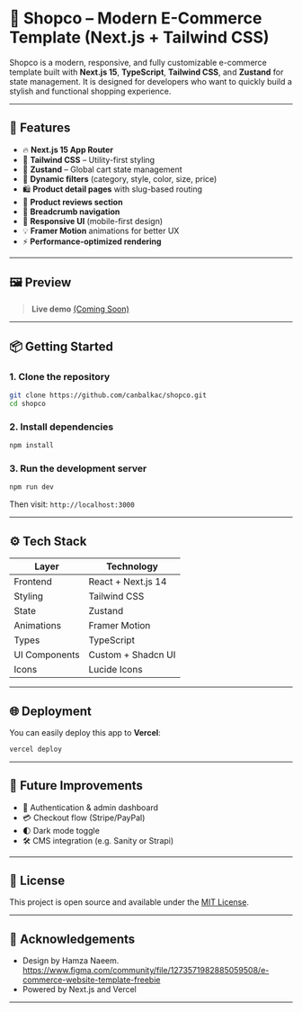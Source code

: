 # 🛒 Shopco – Modern E-Commerce Template (Next.js + Tailwind CSS)

Shopco is a modern, responsive, and fully customizable e-commerce template built with **Next.js 15**, **TypeScript**, **Tailwind CSS**, and **Zustand** for state management. It is designed for developers who want to quickly build a stylish and functional shopping experience.

---

## 🚀 Features

- 🔥 **Next.js 15 App Router**
- 💅 **Tailwind CSS** – Utility-first styling
- 🧠 **Zustand** – Global cart state management
- 🧩 **Dynamic filters** (category, style, color, size, price)
- 🛍️ **Product detail pages** with slug-based routing
- 💬 **Product reviews section**
- 🧭 **Breadcrumb navigation**
- 📱 **Responsive UI** (mobile-first design)
- 💡 **Framer Motion** animations for better UX
- ⚡ **Performance-optimized rendering**

---

## 🖼️ Preview

> **Live demo** [(Coming Soon)](https://shopco-liart-eight.vercel.app/)

---

## 📦 Getting Started

### 1. Clone the repository

```bash
git clone https://github.com/canbalkac/shopco.git
cd shopco
```

### 2. Install dependencies

```bash
npm install
```

### 3. Run the development server

```bash
npm run dev
```

Then visit: `http://localhost:3000`

---

## ⚙️ Tech Stack

| Layer         | Technology         |
| ------------- | ------------------ |
| Frontend      | React + Next.js 14 |
| Styling       | Tailwind CSS       |
| State         | Zustand            |
| Animations    | Framer Motion      |
| Types         | TypeScript         |
| UI Components | Custom + Shadcn UI |
| Icons         | Lucide Icons       |

---

## 🌐 Deployment

You can easily deploy this app to **Vercel**:

```bash
vercel deploy
```

---

## 📌 Future Improvements

- 🔐 Authentication & admin dashboard
- 💳 Checkout flow (Stripe/PayPal)
- 🌓 Dark mode toggle
- 🛠️ CMS integration (e.g. Sanity or Strapi)

---

## 📄 License

This project is open source and available under the [MIT License](LICENSE).

---

## 🙌 Acknowledgements

- Design by Hamza Naeem. https://www.figma.com/community/file/1273571982885059508/e-commerce-website-template-freebie
- Powered by Next.js and Vercel

---
